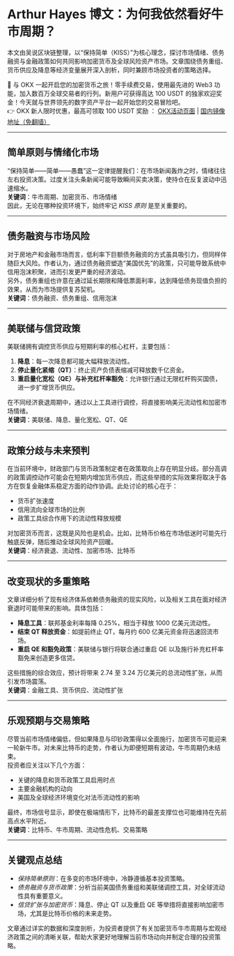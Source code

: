 # Arthur Hayes 博文：为何我依然看好牛市周期？

本文由吴说区块链整理，以“保持简单（KISS）”为核心理念，探讨市场情绪、债务融资与金融政策如何共同影响加密货币及全球风险资产市场。文章围绕债务重组、货币供应及降息等经济变量展开深入剖析，同时兼顾市场投资者的策略选择。

🚀 与 OKX 一起开启您的加密货币之旅！零手续费交易，使用最先进的 Web3 功能，加入数百万全球交易者的行列。新用户可获得高达 100 USDT 的独家欢迎奖金！今天就与世界领先的数字资产平台一起开始您的交易冒险吧。  
👉 OKX 新人限时优惠，最高可领取 100 USDT 奖励 ： [OKX活动页面](https://bit.ly/OKXe) | [国内镜像地址（免翻墙）](https://bit.ly/okX)

---

## 简单原则与情绪化市场

“保持简单——简单——愚蠢”这一定律提醒我们：在市场新闻轰炸之时，情绪往往左右投资决策。过度关注头条新闻可能导致瞬间买卖决策，使持仓在反复波动中迅速缩水。  
**关键词**：牛市周期、加密货币、市场情绪  
因此，无论在哪种投资环境下，始终牢记 *KISS 原则* 是至关重要的。

---

## 债务融资与市场风险

对于房地产和金融市场而言，低利率下巨额债务融资的方式虽具吸引力，但同样伴随巨大风险。作者认为，通过债务融资塑造“美国优先”的政策，只可能导致系统中信用泡沫积聚，进而引发更严重的经济波动。  
另外，债务重组也许意在通过延长期限和降低票面利率，达到降低债务现值负担的效果，从而为市场提供复苏契机。  
**关键词**：债务融资、债务重组、信用泡沫

---

## 美联储与信贷政策

美联储拥有调控货币供应与短期利率的核心杠杆，主要包括：  
1. **降息**：每一次降息都可能大幅释放流动性。  
2. **停止量化紧缩（QT）**：终止资产负债表缩减可释放数千亿资金。  
3. **重启量化宽松（QE）与补充杠杆率豁免**：允许银行通过无限杠杆购买国债，进一步扩增货币供应。  

在不同经济衰退周期中，通过以上工具进行调控，将直接影响美元流动性和加密市场情绪。  
**关键词**：美联储、降息、量化宽松、QT、QE

---

## 政策分歧与未来预判

在当前环境中，财政部门与货币政策制定者在政策取向上存在明显分歧。部分高调的政策调控动作可能会在短期内增加货币供应，而这些举措的实际效果将取决于各方在恢复金融体系稳定方面的动作协调。此处讨论的核心在于：  
- 货币扩张速度  
- 信用流向全球市场的比例  
- 政策工具综合作用下的流动性释放规模

对加密货币而言，这既是风险也是机会。比如，比特币价格在市场低迷时可能先行触底反弹，随后推动全球风险资产回暖。  
**关键词**：经济衰退、流动性、加密市场、比特币

---

## 改变现状的多重策略

文章详细分析了现有经济体系依赖债务融资的现实风险，以及相关工具在面对经济衰退时可能带来的影响。具体包括：  

- **降息工具**：联邦基金利率每降 0.25%，相当于释放 1000 亿美元流动性。  
- **结束 QT 释放资金**：如提前终止 QT，每月约 600 亿美元资金将迅速回流市场。  
- **重启 QE 和豁免政策**：美联储与银行将联合通过重启 QE 以及施行补充杠杆率豁免来创造更多信贷。

这些措施的综合效应，预计将带来 2.74 至 3.24 万亿美元的总流动性扩张，从而引发市场震荡。  
**关键词**：金融工具、货币供应、流动性扩张

---

## 乐观预期与交易策略

尽管当前市场情绪偏低，但如果降息与印钞政策得以全面施行，加密货币可能迎来一轮新牛市。对未来比特币的走势，作者认为即便短期有波动，牛市周期仍未结束。  
投资者应关注以下几个方面：  
- 关键的降息和货币政策工具启用时点  
- 主要金融机构的动向  
- 美国及全球经济环境变化对法币流动性的影响  

最终，市场信号显示，即使在极端情形下，比特币的最差支撑位也可能维持在先前高点水平附近。  
**关键词**：比特币、牛市周期、流动性危机、交易策略

---

## 关键观点总结

- *保持简单原则*：在多变的市场环境中，冷静遵循基本投资策略。  
- *债务融资与货币政策*：分析当前美国债务重组和美联储调控工具，对全球流动性具有重要意义。  
- *信贷扩张与加密货币*：降息、停止 QT 以及重启 QE 等举措将直接影响加密市场，尤其是比特币价格的未来走势。

文章通过详实的数据和深度剖析，为投资者提供了有关加密货币牛市周期与宏观经济政策之间的清晰关联，帮助大家更好地理解当前市场动向并制定合理的投资策略。